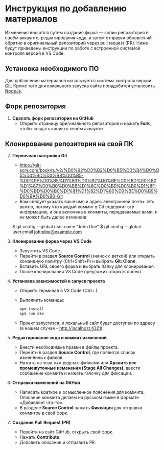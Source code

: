 # Инструкция по добавлению материалов

Изменения вносятся путем создания форка — копии репозитория в своём аккаунте, редактирования кода, а затем отправки обновлений обратно в оригинальный репозиторий через pull request (PR). Ниже будут приведены инструкции по работе с встроенной системой контроля версий в VS Code.

## Установка необходимого ПО

Для добавления материалов используется система контроля версий [Git](https://git-scm.com/). 
Кроме того для локального запуска сайта понадобится установить [NodeJs](https://nodejs.org/en).

## Форк репозитория  

1. **Сделать форк репозитория на GitHub**  
   - Открыть страницу оригинального репозитория и нажать **Fork**, чтобы создать копию в своём аккаунте.  

## Клонирование репозитория на свой ПК

2. **Первичная настройка Git**  
   - https://git-scm.com/book/ru/v2/%D0%92%D0%B2%D0%B5%D0%B4%D0%B5%D0%BD%D0%B8%D0%B5-%D0%9F%D0%B5%D1%80%D0%B2%D0%BE%D0%BD%D0%B0%D1%87%D0%B0%D0%BB%D1%8C%D0%BD%D0%B0%D1%8F-%D0%BD%D0%B0%D1%81%D1%82%D1%80%D0%BE%D0%B9%D0%BA%D0%B0-Git
   - Вам следует указать ваше имя и адрес электронной почты. Это важно, потому что каждый коммит в Git содержит эту информацию, и она включена в коммиты, передаваемые вами, и не может быть далее изменена:

   $ git config --global user.name "John Doe"
   $ git config --global user.email johndoe@example.com

3. **Клонирование форка через VS Code**  
   - Запустить VS Code.  
   - Перейти в раздел **Source Control** (значок с веткой) или открыть командную палитру (Ctrl+Shift+P) и выбрать **Git: Clone**.  
   - Вставить URL своего форка и выбрать папку для клонирования.  
   - После клонирования VS Code предложит открыть проект.  

4. **Установка зависимостей и запуск проекта**  
   - Открыть терминал в VS Code (Ctrl+`).  
   - Выполнить команды:  

     ```bash
     npm install
     npm run dev
     ```

   - Проект запустится, и локальный сайт будет доступен по адресу (в нашем случае - [http://localhost:4321](http://localhost:4321)).  

5. **Редактирование кода и коммит изменений**  
   - Внести необходимые правки в файлы проекта.  
   - Перейти в раздел **Source Control**, где появится список изменённых файлов.  
   - Нажать на знак «+» рядом с файлами или **Хранить все промежуточные изменения (Stage All Changes)**, ввести сообщение коммита и нажать галочку для фиксации.  


6. **Отправка изменений на GitHub**  
   - Написать краткое и осмысленное пояснения для коммита. Описание коммита делаем на русском языке в формате «Добавляет что-то».
   - В разделе **Source Control** нажать **Фиксация** для отправки коммитов в свой форк.  

7. **Создание Pull Request (PR)**  
   - Перейти на сайт GitHub, открыть свой форк.  
   - Нажать **Contribute**.  
   - Добавить описание и отправить PR.  
